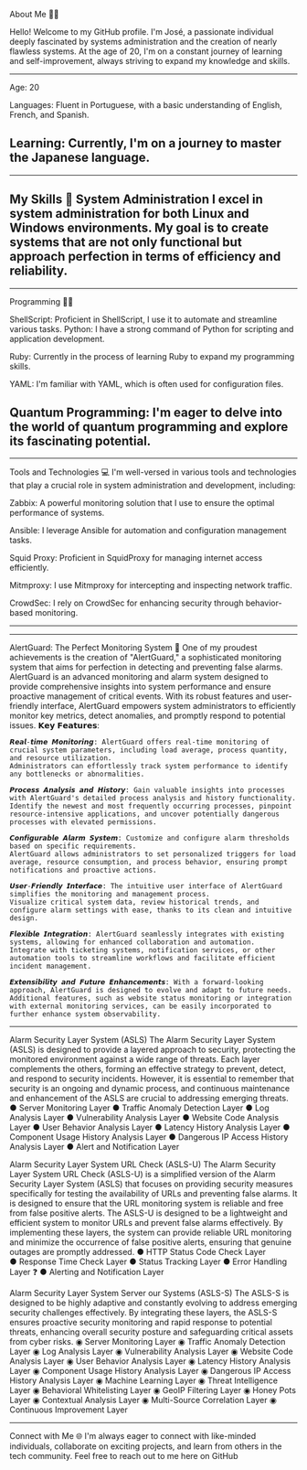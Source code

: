 About Me 👨‍💻

Hello! Welcome to my GitHub profile. I'm José, a passionate individual deeply fascinated by systems administration and the creation of nearly flawless systems. 
At the age of 20, I'm on a constant journey of learning and self-improvement, always striving to expand my knowledge and skills.

-------------------------------------------------------------------------------------------------------------------------------------------------------------------------------------------------------
Age: 20 
                
Languages: Fluent in Portuguese, with a basic understanding of English, French, and Spanish.

Learning: Currently, I'm on a journey to master the Japanese language.
-------------------------------------------------------------------------------------------------------------------------------------------------------------------------------------------------------

-------------------------------------------------------------------------------------------------------------------------------------------------------------------------------------------------------
My Skills 🚀
System Administration
I excel in system administration for both Linux and Windows environments. My goal is to create systems that are not only functional but approach perfection in terms of efficiency and reliability.
-------------------------------------------------------------------------------------------------------------------------------------------------------------------------------------------------------

-------------------------------------------------------------------------------------------------------------------------------------------------------------------------------------------------------
Programming 👨‍💻

ShellScript: Proficient in ShellScript, I use it to automate and streamline various tasks.
Python: I have a strong command of Python for scripting and application development.

Ruby: Currently in the process of learning Ruby to expand my programming skills.

YAML: I'm familiar with YAML, which is often used for configuration files.

Quantum Programming: I'm eager to delve into the world of quantum programming and explore its fascinating potential.
-------------------------------------------------------------------------------------------------------------------------------------------------------------------------------------------------------

-------------------------------------------------------------------------------------------------------------------------------------------------------------------------------------------------------
Tools and Technologies 💻
I'm well-versed in various tools and technologies that play a crucial role in system administration and development, including:

Zabbix: A powerful monitoring solution that I use to ensure the optimal performance of systems.

Ansible: I leverage Ansible for automation and configuration management tasks.

Squid Proxy: Proficient in SquidProxy for managing internet access efficiently.

Mitmproxy: I use Mitmproxy for intercepting and inspecting network traffic.

CrowdSec: I rely on CrowdSec for enhancing security through behavior-based monitoring.

-------------------------------------------------------------------------------------------------------------------------------------------------------------------------------------------------------

-------------------------------------------------------------------------------------------------------------------------------------------------------------------------------------------------------
AlertGuard: The Perfect Monitoring System 🚨
One of my proudest achievements is the creation of "AlertGuard," a sophisticated monitoring system that aims for perfection in detecting and preventing false alarms. 
AlertGuard is an advanced monitoring and alarm system designed to provide comprehensive insights into system performance and ensure proactive management of critical events. 
With its robust features and user-friendly interface, AlertGuard empowers system administrators to efficiently monitor key metrics, detect anomalies, and promptly respond to potential issues.
𝗞𝗲𝘆 𝗙𝗲𝗮𝘁𝘂𝗿𝗲𝘀:

    𝙍𝙚𝙖𝙡-𝙩𝙞𝙢𝙚 𝙈𝙤𝙣𝙞𝙩𝙤𝙧𝙞𝙣𝙜: AlertGuard offers real-time monitoring of crucial system parameters, including load average, process quantity, and resource utilization. 
    Administrators can effortlessly track system performance to identify any bottlenecks or abnormalities.

    𝙋𝙧𝙤𝙘𝙚𝙨𝙨 𝘼𝙣𝙖𝙡𝙮𝙨𝙞𝙨 𝙖𝙣𝙙 𝙃𝙞𝙨𝙩𝙤𝙧𝙮: Gain valuable insights into processes with AlertGuard's detailed process analysis and history functionality. 
    Identify the newest and most frequently occurring processes, pinpoint resource-intensive applications, and uncover potentially dangerous processes with elevated permissions.

    𝘾𝙤𝙣𝙛𝙞𝙜𝙪𝙧𝙖𝙗𝙡𝙚 𝘼𝙡𝙖𝙧𝙢 𝙎𝙮𝙨𝙩𝙚𝙢: Customize and configure alarm thresholds based on specific requirements. 
    AlertGuard allows administrators to set personalized triggers for load average, resource consumption, and process behavior, ensuring prompt notifications and proactive actions.

    𝙐𝙨𝙚𝙧-𝙁𝙧𝙞𝙚𝙣𝙙𝙡𝙮 𝙄𝙣𝙩𝙚𝙧𝙛𝙖𝙘𝙚: The intuitive user interface of AlertGuard simplifies the monitoring and management process. 
    Visualize critical system data, review historical trends, and configure alarm settings with ease, thanks to its clean and intuitive design.

    𝙁𝙡𝙚𝙭𝙞𝙗𝙡𝙚 𝙄𝙣𝙩𝙚𝙜𝙧𝙖𝙩𝙞𝙤𝙣: AlertGuard seamlessly integrates with existing systems, allowing for enhanced collaboration and automation. 
    Integrate with ticketing systems, notification services, or other automation tools to streamline workflows and facilitate efficient incident management.

    𝙀𝙭𝙩𝙚𝙣𝙨𝙞𝙗𝙞𝙡𝙞𝙩𝙮 𝙖𝙣𝙙 𝙁𝙪𝙩𝙪𝙧𝙚 𝙀𝙣𝙝𝙖𝙣𝙘𝙚𝙢𝙚𝙣𝙩𝙨: With a forward-looking approach, AlertGuard is designed to evolve and adapt to future needs. 
    Additional features, such as website status monitoring or integration with external monitoring services, can be easily incorporated to further enhance system observability.
-------------------------------------------------------------------------------------------------------------------------------------------------------------------------------------------------------

Alarm Security Layer System (ASLS)
The Alarm Security Layer System (ASLS) is designed to provide a layered approach to security, protecting the monitored environment against a wide range of threats. 
Each layer complements the others, forming an effective strategy to prevent, detect, and respond to security incidents. 
However, it is essential to remember that security is an ongoing and dynamic process, and continuous maintenance and enhancement of the ASLS are crucial to addressing emerging threats.
● Server Monitoring Layer
● Traffic Anomaly Detection Layer
● Log Analysis Layer
● Vulnerability Analysis Layer
● Website Code Analysis Layer
● User Behavior Analysis Layer
● Latency History Analysis Layer
● Component Usage History Analysis Layer
● Dangerous IP Access History Analysis Layer
● Alert and Notification Layer


Alarm Security Layer System URL Check (ASLS-U) 
The Alarm Security Layer System URL Check (ASLS-U) is a simplified version of the Alarm Security Layer System (ASLS) that focuses on providing security measures specifically for testing the availability of URLs and preventing false alarms. It is designed to ensure that the URL monitoring system is reliable and free from false positive alerts.
The ASLS-U is designed to be a lightweight and efficient system to monitor URLs and prevent false alarms effectively. By implementing these layers, the system can provide reliable URL monitoring and minimize the occurrence of false positive alerts, ensuring that genuine outages are promptly addressed.
● HTTP Status Code Check Layer  
● Response Time Check Layer 
● Status Tracking Layer 
● Error Handling Layer ❓
● Alerting and Notification Layer 


Alarm Security Layer System Server our Systems (ASLS-S)
The ASLS-S is designed to be highly adaptive and constantly evolving to address emerging security challenges effectively. By integrating these layers, the ASLS-S ensures proactive security monitoring and rapid response to potential threats, enhancing overall security posture and safeguarding critical assets from cyber risks.
◉ Server Monitoring Layer
◉ Traffic Anomaly Detection Layer
◉ Log Analysis Layer
◉ Vulnerability Analysis Layer
◉ Website Code Analysis Layer
◉ User Behavior Analysis Layer
◉ Latency History Analysis Layer
◉ Component Usage History Analysis Layer
◉ Dangerous IP Access History Analysis Layer
◉ Machine Learning Layer
◉ Threat Intelligence Layer
◉ Behavioral Whitelisting Layer
◉ GeoIP Filtering Layer
◉ Honey Pots Layer
◉ Contextual Analysis Layer
◉ Multi-Source Correlation Layer
◉ Continuous Improvement Layer

-------------------------------------------------------------------------------------------------------------------------------------------------------------------------------------------------------


Connect with Me 🌐
I'm always eager to connect with like-minded individuals, collaborate on exciting projects, and learn from others in the tech community. Feel free to reach out to me here on GitHub 
